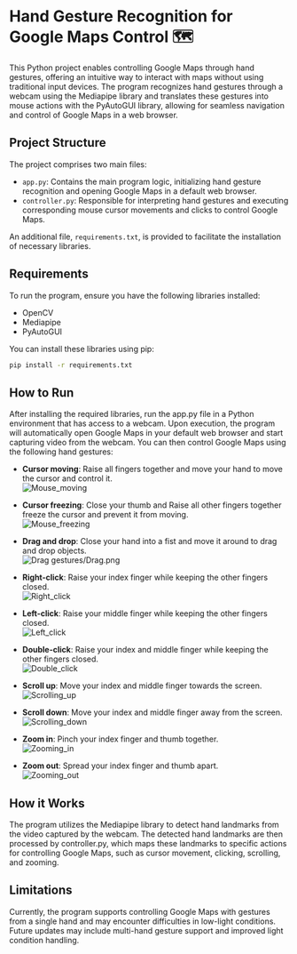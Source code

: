 # Hand Gesture Recognition for Google Maps Control 🗺️

This Python project enables controlling Google Maps through hand gestures, offering an intuitive way to interact with maps without using traditional input devices. The program recognizes hand gestures through a webcam using the Mediapipe library and translates these gestures into mouse actions with the PyAutoGUI library, allowing for seamless navigation and control of Google Maps in a web browser.

## Project Structure

The project comprises two main files:

- `app.py`: Contains the main program logic, initializing hand gesture recognition and opening Google Maps in a default web browser.
- `controller.py`: Responsible for interpreting hand gestures and executing corresponding mouse cursor movements and clicks to control Google Maps.

An additional file, `requirements.txt`, is provided to facilitate the installation of necessary libraries.

## Requirements

To run the program, ensure you have the following libraries installed:

- OpenCV
- Mediapipe
- PyAutoGUI

You can install these libraries using pip:

```bash
pip install -r requirements.txt
```

## How to Run
After installing the required libraries, run the app.py file in a Python environment that has access to a webcam. Upon execution, the program will automatically open Google Maps in your default web browser and start capturing video from the webcam. You can then control Google Maps using the following hand gestures:

  - **Cursor moving**: Raise all fingers together and move your hand to move the cursor and control it.  
  ![Mouse_moving](gestures/Mouse_moving.png)

- **Cursor freezing**: Close your thumb and Raise all other fingers together freeze the cursor and prevent it from moving.  
  ![Mouse_freezing](gestures/Mouse_freezing.png)

- **Drag and drop**: Close your hand into a fist and move it around to drag and drop objects.  
  ![Drag](gestures/Drag.png) gestures/Drag.png

- **Right-click**: Raise your index finger while keeping the other fingers closed.  
  ![Right_click](gestures/Right_click.png)

- **Left-click**: Raise your middle finger while keeping the other fingers closed.  
  ![Left_click](gestures/Left_click.png)

- **Double-click**: Raise your index and middle finger while keeping the other fingers closed.  
  ![Double_click](gestures/Double_click.png)

- **Scroll up**: Move your index and middle finger towards the screen.  
  ![Scrolling_up](gestures/Scrolling_up.png)

- **Scroll down**: Move your index and middle finger away from the screen.  
  ![Scrolling_down](gestures/Scrolling_down.png)

- **Zoom in**: Pinch your index finger and thumb together.  
  ![Zooming_in](gestures/Zooming_in.png)

- **Zoom out**: Spread your index finger and thumb apart.  
  ![Zooming_out](gestures/Zooming_out.png)


## How it Works
The program utilizes the Mediapipe library to detect hand landmarks from the video captured by the webcam. The detected hand landmarks are then processed by controller.py, which maps these landmarks to specific actions for controlling Google Maps, such as cursor movement, clicking, scrolling, and zooming.

## Limitations

Currently, the program supports controlling Google Maps with gestures from a single hand and may encounter difficulties in low-light conditions. Future updates may include multi-hand gesture support and improved light condition handling.

